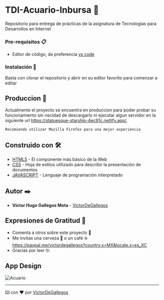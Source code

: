 # TDI-Acuario-Inbursa 🦈
Repositorio para entrega de prácticas de la asignatura de Tecnologías para Desarrollos en Internet

### Pre-requisitos 📋

- Editor de código, de preferencia [vs code](https://code.visualstudio.com/)

### Instalación 🔧

Basta con clonar el repositorio y abrir en su editor favorito para comenzar a editar

## Produccion 🚀

Actualmente el proyecto se encuentra en produccion para poder probar su funcionamiento sin necidad de descargarlo ni ejecutar algun servidor en la siguiente url https://statuesque-starship-4ec91c.netlify.app/, 

`Recomiendo utilizar Mozilla Firefox para una mejor experiencia`


## Construido con 🛠️

* [HTML5](https://www.w3schools.com/html/default.asp) - El componente más básico de la Web
* [CSS](https://www.w3schools.com/css/default.asp) - Hoja de estilos utilizado para describir la presentación de documentos
* [JAVASCRIPT](https://www.w3schools.com/js/default.asp) - Lenguaje de programación interpretado

## Autor ✒️
- **Victor Hugo Gallegos Mota** - [VictorDeGallegos](https://github.com/VictorDeGallegos)

## Expresiones de Gratitud 🎁

* Comenta a otros sobre este proyecto 📢
* Me invitas una cerveza 🍺 o un café ☕ https://paypal.me/victordegallegos?country.x=MX&locale.x=es_XC
* Gracias por leer 🤓.

## App Design
![Acuario](https://user-images.githubusercontent.com/41756950/187016118-f95ee452-5d87-4b4a-a9b3-3b4e0d18e856.png)


---
⌨️ con ❤️ por [VictorDeGallegos](https://github.com/VictorDeGallegos)
